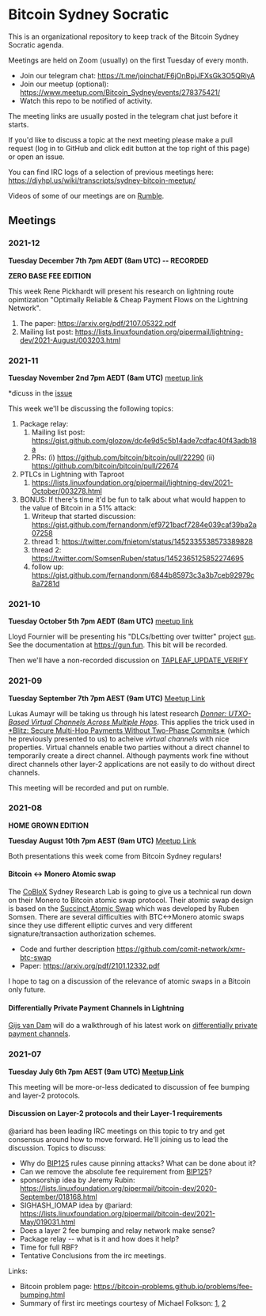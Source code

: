 # Bitcoin Sydney Socratic

This is an organizational repository to keep track of the Bitcoin Sydney Socratic agenda.

Meetings are held on Zoom (usually) on the first Tuesday of every month.
- Join our telegram chat: https://t.me/joinchat/F6jOnBpjJFXsGk3O5QRiyA
- Join our meetup (optional): https://www.meetup.com/Bitcoin_Sydney/events/278375421/
- Watch this repo to be notified of activity.

The meeting links are usually posted in the telegram chat just before it starts.

If you'd like to discuss a topic at the next meeting please make a pull request (log in to GitHub and click edit button at the top right of this page) or open an issue.

You can find IRC logs of a selection of previous meetings here: https://diyhpl.us/wiki/transcripts/sydney-bitcoin-meetup/

Videos of some of our meetings are on [Rumble](https://rumble.com/c/c-1038361).

## Meetings

### 2021-12

**Tuesday December 7th 7pm AEDT (8am UTC) -- RECORDED**

**ZERO BASE FEE EDITION**

This week Rene Pickhardt will present his research on lightning route opimtization "Optimally Reliable & Cheap Payment Flows on the Lightning Network".

1. The paper: https://arxiv.org/pdf/2107.05322.pdf
2. Mailing list post: https://lists.linuxfoundation.org/pipermail/lightning-dev/2021-August/003203.html

### 2021-11

**Tuesday November 2nd 7pm AEDT (8am UTC)** [meetup link](https://www.meetup.com/Bitcoin_Sydney/events/281708383/)

*dicuss in the [issue](https://github.com/bitcoin-sydney/socratic/issues/3)

This week we'll be discussing the following topics:

1. Package relay:
   1. Mailing list post: https://gist.github.com/glozow/dc4e9d5c5b14ade7cdfac40f43adb18a
   2. PRs: (i) https://github.com/bitcoin/bitcoin/pull/22290 (ii) https://github.com/bitcoin/bitcoin/pull/22674
2. PTLCs in Lightning with Taproot
   1. https://lists.linuxfoundation.org/pipermail/lightning-dev/2021-October/003278.html
3. BONUS: If there's time it'd be fun to talk about what would happen to the value of Bitcoin in a 51% attack:
   1. Writeup that started discussion: https://gist.github.com/fernandonm/ef9721bacf7284e039caf39ba2a07258
   2. thread 1: https://twitter.com/fnietom/status/1452335538573389828
   3. thread 2: https://twitter.com/SomsenRuben/status/1452365125852274695
   4. follow up: https://gist.github.com/fernandonm/6844b85973c3a3b7ceb92979c8a7281d


### 2021-10

**Tuesday October 5th 7pm AEDT (8am UTC)** [meetup link](https://www.meetup.com/Bitcoin_Sydney/events/281087671)

Lloyd Fournier will be presenting his "DLCs/betting over twitter" project [`gun`](https://github.com/LLFourn/gun).
See the documentation at https://gun.fun.
This bit will be recorded.

Then we'll have a non-recorded discussion on [TAPLEAF_UPDATE_VERIFY](https://lists.linuxfoundation.org/pipermail/bitcoin-dev/2021-September/019419.html)

### 2021-09

**Tuesday September 7th 7pm AEST (9am UTC)** [Meetup Link](https://www.meetup.com/Bitcoin_Sydney/events/280479952/)

Lukas Aumayr will be taking us through his latest research [*Donner: UTXO-Based Virtual Channels Across Multiple Hops*](https://eprint.iacr.org/2021/855.pdf).
This applies the trick used in [*Blitz: Secure Multi-Hop Payments Without Two-Phase Commits∗](https://eprint.iacr.org/2021/176.pdf) (which he previously presented to us) to acheive _virtual channels_ with nice properties.
Virtual channels enable two parties without a direct channel to temporarily create a direct channel.
Although payments work fine without direct channels other layer-2 applications are not easily to do without direct channels.


This meeting will be recorded and put on rumble.

### 2021-08

**HOME GROWN EDITION**

**Tuesday August 10th 7pm AEST (9am UTC)** [Meetup Link](https://www.meetup.com/Bitcoin_Sydney/events/279898203)

Both presentations this week come from Bitcoin Sydney regulars!

#### Bitcoin <-> Monero Atomic swap

The [CoBloX](https://coblox.tech/) Sydney Research Lab is going to give us a technical run down on their Monero to Bitcoin atomic swap protocol.
Their atomic swap design is based on the [Succinct Atomic Swap](https://gist.github.com/RubenSomsen/8853a66a64825716f51b409be528355f) which was developed by Ruben Somsen.
There are several difficulties with BTC<->Monero atomic swaps since they use different elliptic curves and very different signature/transaction authorization schemes.

   - Code and further description https://github.com/comit-network/xmr-btc-swap
   - Paper: https://arxiv.org/pdf/2101.12332.pdf

I hope to tag on a discussion of the relevance of atomic swaps in a Bitcoin only future.

#### Differentially Private Payment Channels in Lightning

[Gijs van Dam](https://www.gijsvandam.nl) will do a walkthrough of his latest work on [differentially private payment channels](https://asciinema.org/a/6U2Y6iGrdwwvRoNqUYuOi9snP). 

### 2021-07

**Tuesday July 6th 7pm AEST (9am UTC) [Meetup Link](https://www.meetup.com/Bitcoin_Sydney/events/279162160/)**

This meeting will be more-or-less dedicated to discussion of fee bumping and layer-2 protocols.

#### Discussion on Layer-2 protocols and their Layer-1 requirements

   @ariard has been leading IRC meetings on this topic to try and get consensus around how to move forward. He'll joining us to lead the discussion. Topics to discuss:
   - Why do [BIP125] rules cause pinning attacks? What can be done about it?
   - Can we remove the absolute fee requirement from [BIP125]?
   - sponsorship idea by Jeremy Rubin: https://lists.linuxfoundation.org/pipermail/bitcoin-dev/2020-September/018168.html
   - SIGHASH_IOMAP idea by @ariard: https://lists.linuxfoundation.org/pipermail/bitcoin-dev/2021-May/019031.html
   - Does a layer 2 fee bumping and relay network make sense?
   - Package relay -- what is it and how does it help?
   - Time for full RBF?
   - Tentative Conclusions from the irc meetings.

Links:
   - Bitcoin problem page: https://bitcoin-problems.github.io/problems/fee-bumping.html
   - Summary of first irc meetings courtesy of Michael Folkson: [1](https://lists.linuxfoundation.org/pipermail/bitcoin-dev/2021-June/019079.html), [2](https://lists.linuxfoundation.org/pipermail/lightning-dev/2021-June/003077.html)

[BIP125]: https://github.com/bitcoin/bips/blob/master/bip-0125.mediawiki
